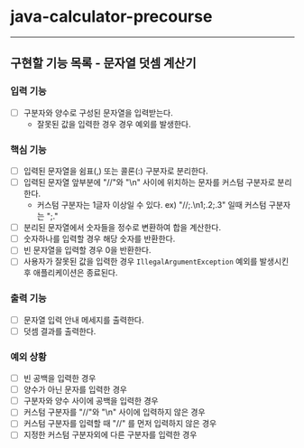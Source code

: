 # java-calculator-precourse

---

## 구현할 기능 목록 - 문자열 덧셈 계산기

### 입력 기능

- [ ] 구분자와 양수로 구성된 문자열을 입력받는다.
    - 잘못된 값을 입력한 경우 경우 예외를 발생한다.

### 핵심 기능

- [ ] 입력된 문자열을 쉼표(,) 또는 콜론(:) 구분자로 분리한다.
- [ ] 입력된 문자열 앞부분에 "//"와 "\n" 사이에 위치하는 문자를 커스텀 구분자로 분리한다.
    - 커스텀 구분자는 1글자 이상일 수 있다. ex) "//;.\n1;.2;.3" 일때 커스텀 구분자는 ";."
- [ ] 분리된 문자열에서 숫자들을 정수로 변환하여 합을 계산한다.
- [ ] 숫자하나를 입력할 경우 해당 숫자를 반환한다.
- [ ] 빈 문자열을 입력할 경우 0을 반환한다.
- [ ] 사용자가 잘못된 값을 입력한 경우 `IllegalArgumentException` 예외를 발생시킨 후 애플리케이션은 종료된다.

### 출력 기능

- [ ] 문자열 입력 안내 메세지를 출력한다.
- [ ] 덧셈 결과를 출력한다.

### 예외 상황

- [ ] 빈 공백을 입력한 경우
- [ ] 양수가 아닌 문자를 입력한 경우
- [ ] 구분자와 양수 사이에 공백을 입력한 경우
- [ ] 커스텀 구분자를 "//"와 "\n" 사이에 입력하지 않은 경우
- [ ] 커스텀 구분자를 입력할 때 "//" 를 먼저 입력하지 않은 경우
- [ ] 지정한 커스텀 구분자외에 다른 구분자를 입력한 경우